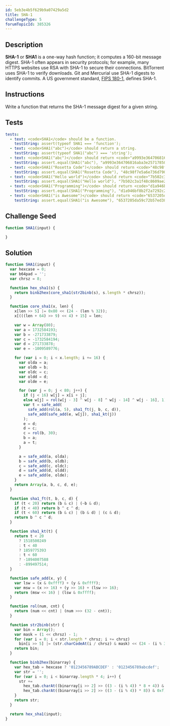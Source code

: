 ```yaml
---
id: 5eb3e4b5f629b9a07429a5d2
title: SHA-1
challengeType: 5
forumTopicId: 385326
---
```


## Description

<section id='description'>
<b>SHA-1</b> or <b>SHA1</b> is a one-way hash function; it computes a 160-bit message digest.
SHA-1 often appears in security protocols; for example, many HTTPS websites use RSA with SHA-1 to secure their connections.
BitTorrent uses SHA-1 to verify downloads.
Git and Mercurial use SHA-1 digests to identify commits.
A US government standard, <a href="https://rosettacode.org/wiki/SHA-1/FIPS-180-1" target="_blank">FIPS 180-1</a>, defines SHA-1.
</section>

## Instructions

<section id='instructions'>
Write a function that returns the SHA-1 message digest for a given string.
</section>

## Tests

<section id='tests'>

```yml
tests:
  - text: <code>SHA1</code> should be a function.
    testString: assert(typeof SHA1 === 'function');
  - text: <code>SHA1("abc")</code> should return a string.
    testString: assert(typeof SHA1("abc") === 'string');
  - text: <code>SHA1("abc")</code> should return <code>"a9993e364706816aba3e25717850c26c9cd0d89d"</code>.
    testString: assert.equal(SHA1("abc"), "a9993e364706816aba3e25717850c26c9cd0d89d");
  - text: <code>SHA1("Rosetta Code")</code> should return <code>"48c98f7e5a6e736d790ab740dfc3f51a61abe2b5"</code>.
    testString: assert.equal(SHA1("Rosetta Code"), "48c98f7e5a6e736d790ab740dfc3f51a61abe2b5");
  - text: <code>SHA1("Hello world")</code> should return <code>"7b502c3a1f48c8609ae212cdfb639dee39673f5e"</code>.
    testString: assert.equal(SHA1("Hello world"), "7b502c3a1f48c8609ae212cdfb639dee39673f5e");
  - text: <code>SHA1("Programming")</code> should return <code>"d1a946bf8b2f2a7292c250063ee28989d742cd4b"</code>.
    testString: assert.equal(SHA1("Programming"), "d1a946bf8b2f2a7292c250063ee28989d742cd4b");
  - text: <code>SHA1("is Awesome")</code> should return <code>"6537205da59c72b57ed3881843c2d24103d683a3"</code>.
    testString: assert.equal(SHA1("is Awesome"), "6537205da59c72b57ed3881843c2d24103d683a3");
```

</section>

## Challenge Seed

<section id='challengeSeed'>
<div id='js-seed'>

```js
function SHA1(input) {

}
```

</div>
</section>

## Solution

<section id='solution'>

```js
function SHA1(input) {
  var hexcase = 0;
  var b64pad = '';
  var chrsz = 8;

  function hex_sha1(s) {
    return binb2hex(core_sha1(str2binb(s), s.length * chrsz));
  }

  function core_sha1(x, len) {
    x[len >> 5] |= 0x80 << (24 - (len % 32));
    x[(((len + 64) >> 9) << 4) + 15] = len;

    var w = Array(80);
    var a = 1732584193;
    var b = -271733879;
    var c = -1732584194;
    var d = 271733878;
    var e = -1009589776;

    for (var i = 0; i < x.length; i += 16) {
      var olda = a;
      var oldb = b;
      var oldc = c;
      var oldd = d;
      var olde = e;

      for (var j = 0; j < 80; j++) {
        if (j < 16) w[j] = x[i + j];
        else w[j] = rol(w[j - 3] ^ w[j - 8] ^ w[j - 14] ^ w[j - 16], 1);
        var t = safe_add(
          safe_add(rol(a, 5), sha1_ft(j, b, c, d)),
          safe_add(safe_add(e, w[j]), sha1_kt(j))
        );
        e = d;
        d = c;
        c = rol(b, 30);
        b = a;
        a = t;
      }

      a = safe_add(a, olda);
      b = safe_add(b, oldb);
      c = safe_add(c, oldc);
      d = safe_add(d, oldd);
      e = safe_add(e, olde);
    }
    return Array(a, b, c, d, e);
  }

  function sha1_ft(t, b, c, d) {
    if (t < 20) return (b & c) | (~b & d);
    if (t < 40) return b ^ c ^ d;
    if (t < 60) return (b & c) | (b & d) | (c & d);
    return b ^ c ^ d;
  }

  function sha1_kt(t) {
    return t < 20
      ? 1518500249
      : t < 40
      ? 1859775393
      : t < 60
      ? -1894007588
      : -899497514;
  }

  function safe_add(x, y) {
    var lsw = (x & 0xffff) + (y & 0xffff);
    var msw = (x >> 16) + (y >> 16) + (lsw >> 16);
    return (msw << 16) | (lsw & 0xffff);
  }

  function rol(num, cnt) {
    return (num << cnt) | (num >>> (32 - cnt));
  }

  function str2binb(str) {
    var bin = Array();
    var mask = (1 << chrsz) - 1;
    for (var i = 0; i < str.length * chrsz; i += chrsz)
      bin[i >> 5] |= (str.charCodeAt(i / chrsz) & mask) << (24 - (i % 32));
    return bin;
  }

  function binb2hex(binarray) {
    var hex_tab = hexcase ? '0123456789ABCDEF' : '0123456789abcdef';
    var str = '';
    for (var i = 0; i < binarray.length * 4; i++) {
      str +=
        hex_tab.charAt((binarray[i >> 2] >> ((3 - (i % 4)) * 8 + 4)) & 0xf) +
        hex_tab.charAt((binarray[i >> 2] >> ((3 - (i % 4)) * 8)) & 0xf);
    }
    return str;
  }

  return hex_sha1(input);
}
```

</section>
